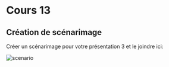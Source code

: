# Cours 13
## Création de scénarimage
Créer un scénarimage pour votre présentation 3 et le joindre ici: 

![scenario](https://github.com/sideking/Journal_de_Bord_semaines_8_15/blob/main/Images/Sc%C3%A9narimage.png)
